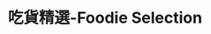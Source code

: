 ---
title: "吃貨精選-Foodie Selection"
description: "探索全台美食競賽，發現在地美味，品嚐競技精神"
keywords:
  - 美食競賽
  - 台灣美食
  - 美食精選
datePublished: "2025-06-30"
dateModified: "2025-07-01"
city: "台北市"
district: "所有行政區"
award: "所有獎項"
year: "所有年份"
page: 5
count: 234

restaurants:
  - name: "元味料理"
    address: "台北市大同區華陰街227巷2號"
    phone: "0225590721"
    geo: "25.050784107392538, 121.5141177732158"
    google_map: "https://maps.app.goo.gl/A8eoDHveYgshKE717"
    footinder: "https://footinder.com.tw/%E5%8F%B0%E5%8C%97%E5%B8%82%E5%A4%A7%E5%90%8C%E5%8D%80/7646/"
    official: ""
    award:
    - name: "500盤"
      year: "2024"
  - name: "貳零捌公館"
    address: "台北市信義區松仁路208號"
    phone: ""
    geo: "25.02708470019493, 121.56828487660347"
    google_map: "https://maps.app.goo.gl/dFBBggwnh3FKzPFQ9"
    footinder: "https://footinder.com.tw/%e5%8f%b0%e5%8c%97%e5%b8%82%e4%bf%a1%e7%be%a9%e5%8d%80/362114/"
    official: ""
    award:
    - name: "500盤"
      year: "2024"
  - name: "earnestos"
    address: "台北市大安區瑞安街208巷5號"
    phone: ""
    geo: "25.028398614904827, 121.54060738773825"
    google_map: "https://maps.app.goo.gl/BycsdSrifbumZoEr7"
    footinder: "https://footinder.com.tw/%e5%8f%b0%e5%8c%97%e5%b8%82%e5%a4%a7%e5%ae%89%e5%8d%80/362116/"
    official: "https://www.facebook.com/earnestos.tw/"
    award:
    - name: "500盤"
      year: "2024"
  - name: "inari Izakaya 現代居酒屋"
    address: "台北市信義區松壽路9號6樓"
    phone: "0227201168"
    geo: "25.03631172057358, 121.56685896335857"
    google_map: "https://maps.app.goo.gl/oRYhNgGCZ7LDFCCh9"
    footinder: "https://footinder.com.tw/%e5%8f%b0%e5%8c%97%e5%b8%82%e4%bf%a1%e7%be%a9%e5%8d%80/362118/"
    official: "https://www.facebook.com/inari.Izakaya/"
    award:
    - name: "500盤"
      year: "2024"
  - name: "T+T"
    address: "台北市松山區敦化北路165巷11號"
    phone: "0227199191"
    geo: "25.054840972665197, 121.5507047785528"
    google_map: "https://maps.app.goo.gl/6oB55JhYPXfsXX7a6"
    footinder: "https://footinder.com.tw/%E5%8F%B0%E5%8C%97%E5%B8%82%E6%9D%BE%E5%B1%B1%E5%8D%80/8794/"
    official: "https://www.facebook.com/tt27199191/"
    award:
    - name: "500盤"
      year: "2024"
  - name: "Wild Donkey 野驢小餐館"
    address: "台北市大安區忠孝東路四段216巷33弄5號"
    phone: "0912390398"
    geo: "25.03951681804265, 121.55340180993367"
    google_map: "https://maps.app.goo.gl/x6RT7re7sQajWu8R9"
    footinder: "https://footinder.com.tw/%E5%8F%B0%E5%8C%97%E5%B8%82%E5%A4%A7%E5%AE%89%E5%8D%80/13159/"
    official: "https://www.wilddonkey.tw/"
    award:
    - name: "500盤"
      year: "2024"
  - name: "台北寒舍艾美 寒舍食譜"
    address: "台北市信義區松仁路38號2樓"
    phone: "0266225820"
    geo: "25.03820629645968, 121.56805539107738"
    google_map: "https://maps.app.goo.gl/JQBae3swo4nkLsJU6"
    footinder: "https://footinder.com.tw/%E5%8F%B0%E5%8C%97%E5%B8%82%E4%BF%A1%E7%BE%A9%E5%8D%80/138/"
    official: "https://www.lemeridien-taipei.com/websev?lang=zh-tw&ref=pages&id=4"
    award:
    - name: "500盤"
      year: "2024"
  - name: "伍佰雞屋"
    address: "台北市大安區仁愛路四段375號"
    phone: "0227718898"
    geo: "25.038242522599116, 121.55474104721537"
    google_map: "https://maps.app.goo.gl/KigYvnjoMCcbheRZ6"
    footinder: "https://footinder.com.tw/%E5%8F%B0%E5%8C%97%E5%B8%82%E5%A4%A7%E5%AE%89%E5%8D%80/33217/"
    official: "https://www.facebook.com/profile.php?id=100064149720606"
    award:
    - name: "500盤"
      year: "2024"
  - name: "雅閣"
    address: "台北市松山區敦化北路158號"
    phone: "0227156788"
    geo: "25.05555317864661, 121.5483278588551"
    google_map: "https://maps.app.goo.gl/jjqFTTTLoUfN5Ubi7"
    footinder: "https://footinder.com.tw/%E5%8F%B0%E5%8C%97%E5%B8%82%E6%9D%BE%E5%B1%B1%E5%8D%80/13143/"
    official: "https://www.mandarinoriental.com/en/taipei/songshan/dine/ya-ge"
    award:
    - name: "500盤"
      year: "2024"
---